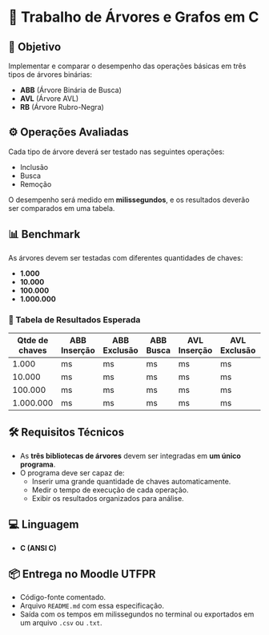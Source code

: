 # 🌳 Trabalho de Árvores e Grafos em C

## 🎯 Objetivo

Implementar e comparar o desempenho das operações básicas em três tipos de árvores binárias:

- **ABB** (Árvore Binária de Busca)
- **AVL** (Árvore AVL)
- **RB** (Árvore Rubro-Negra)

## ⚙️ Operações Avaliadas

Cada tipo de árvore deverá ser testado nas seguintes operações:

- Inclusão
- Busca
- Remoção

O desempenho será medido em **milissegundos**, e os resultados deverão ser comparados em uma tabela.

## 📊 Benchmark

As árvores devem ser testadas com diferentes quantidades de chaves:

- **1.000**
- **10.000**
- **100.000**
- **1.000.000**

### 🧪 Tabela de Resultados Esperada

| Qtde de chaves | ABB Inserção | ABB Exclusão | ABB Busca | AVL Inserção | AVL Exclusão | AVL Busca | RB Inserção | RB Exclusão | RB Busca |
|----------------|--------------|--------------|-----------|--------------|--------------|-----------|-------------|-------------|----------|
| 1.000          | ms           | ms           | ms        | ms           | ms           | ms        | ms          | ms          | ms       |
| 10.000         | ms           | ms           | ms        | ms           | ms           | ms        | ms          | ms          | ms       |
| 100.000        | ms           | ms           | ms        | ms           | ms           | ms        | ms          | ms          | ms       |
| 1.000.000      | ms           | ms           | ms        | ms           | ms           | ms        | ms          | ms          | ms       |

## 🛠️ Requisitos Técnicos

- As **três bibliotecas de árvores** devem ser integradas em **um único programa**.
- O programa deve ser capaz de:
  - Inserir uma grande quantidade de chaves automaticamente.
  - Medir o tempo de execução de cada operação.
  - Exibir os resultados organizados para análise.

## 💻 Linguagem

- **C (ANSI C)**

## 📦 Entrega no Moodle UTFPR

- Código-fonte comentado.
- Arquivo `README.md` com essa especificação.
- Saída com os tempos em milissegundos no terminal ou exportados em um arquivo `.csv` ou `.txt`.
